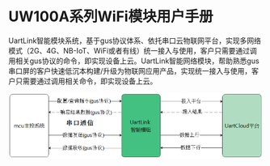 # UW100A系列WiFi模块用户手册

UartLink智能模块系统，基于gus协议体系、依托串口云物联网平台，实现多网络模式（2G、4G、NB-IoT、WiFi或者有线）统一接入与使用，客户只需要通过调用相关gus协议的命令，即实现设备上云。UartLink智能网络模块，帮助熟悉gus串口屏的客户快速低沉本构建/升级为物联网应用产品，实现统一接入与使用，客户只需要通过调用相关命令，即实现设备上云。

![](../.gitbook/assets/image%20%285%29.png)



